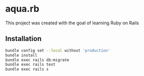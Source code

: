 # aqua.rb
This project was created with the goal of learning Ruby on Rails

## Installation
```sh
bundle config set --local without 'production'
bundle install
bundle exec rails db:migrate
bundle exec rails test
bundle exec rails s
```
